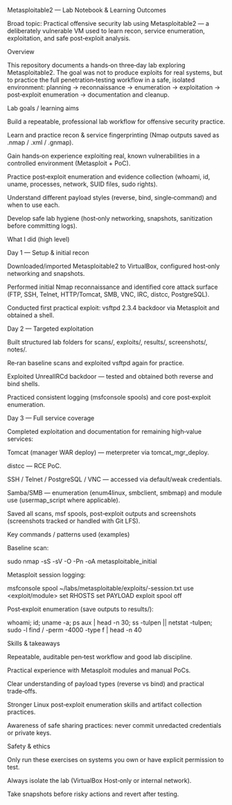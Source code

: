 Metasploitable2 — Lab Notebook & Learning Outcomes

Broad topic: Practical offensive security lab using Metasploitable2 — a deliberately vulnerable VM used to learn recon, service enumeration, exploitation, and safe post‑exploit analysis.

Overview

This repository documents a hands‑on three‑day lab exploring Metasploitable2. The goal was not to produce exploits for real systems, but to practice the full penetration‑testing workflow in a safe, isolated environment: planning → reconnaissance → enumeration → exploitation → post‑exploit enumeration → documentation and cleanup.

Lab goals / learning aims

Build a repeatable, professional lab workflow for offensive security practice.

Learn and practice recon & service fingerprinting (Nmap outputs saved as .nmap / .xml / .gnmap).

Gain hands‑on experience exploiting real, known vulnerabilities in a controlled environment (Metasploit + PoC).

Practice post‑exploit enumeration and evidence collection (whoami, id, uname, processes, network, SUID files, sudo rights).

Understand different payload styles (reverse, bind, single‑command) and when to use each.

Develop safe lab hygiene (host‑only networking, snapshots, sanitization before committing logs).

What I did (high level)

Day 1 — Setup & initial recon

Downloaded/imported Metasploitable2 to VirtualBox, configured host‑only networking and snapshots.

Performed initial Nmap reconnaissance and identified core attack surface (FTP, SSH, Telnet, HTTP/Tomcat, SMB, VNC, IRC, distcc, PostgreSQL).

Conducted first practical exploit: vsftpd 2.3.4 backdoor via Metasploit and obtained a shell.

Day 2 — Targeted exploitation

Built structured lab folders for scans/, exploits/, results/, screenshots/, notes/.

Re‑ran baseline scans and exploited vsftpd again for practice.

Exploited UnrealIRCd backdoor — tested and obtained both reverse and bind shells.

Practiced consistent logging (msfconsole spools) and core post‑exploit enumeration.

Day 3 — Full service coverage

Completed exploitation and documentation for remaining high‑value services:

Tomcat (manager WAR deploy) — meterpreter via tomcat_mgr_deploy.

distcc — RCE PoC.

SSH / Telnet / PostgreSQL / VNC — accessed via default/weak credentials.

Samba/SMB — enumeration (enum4linux, smbclient, smbmap) and module use (usermap_script where applicable).

Saved all scans, msf spools, post‑exploit outputs and screenshots (screenshots tracked or handled with Git LFS).

Key commands / patterns used (examples)

Baseline scan:

sudo nmap -sS -sV -O -Pn <TARGET> -oA metasploitable_initial


Metasploit session logging:

msfconsole
spool ~/labs/metasploitable/exploits/<service>-session.txt
use <exploit/module>
set RHOSTS <TARGET>
set PAYLOAD <payload>
exploit
spool off


Post‑exploit enumeration (save outputs to results/):

whoami; id; uname -a; ps aux | head -n 30; ss -tulpen || netstat -tulpen; sudo -l
find / -perm -4000 -type f | head -n 40

Skills & takeaways

Repeatable, auditable pen‑test workflow and good lab discipline.

Practical experience with Metasploit modules and manual PoCs.

Clear understanding of payload types (reverse vs bind) and practical trade‑offs.

Stronger Linux post‑exploit enumeration skills and artifact collection practices.

Awareness of safe sharing practices: never commit unredacted credentials or private keys.

Safety & ethics

Only run these exercises on systems you own or have explicit permission to test.

Always isolate the lab (VirtualBox Host‑only or internal network).

Take snapshots before risky actions and revert after testing.
